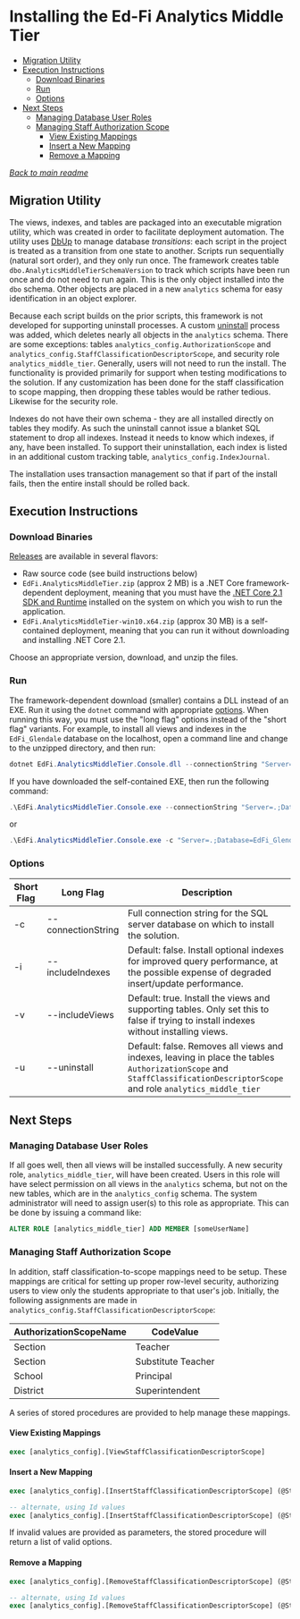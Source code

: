 # Installing the Ed-Fi Analytics Middle Tier

* [Migration Utility](#migration-utility)
* [Execution Instructions](#execution-instructions)
  * [Download Binaries](#download-binaries)
  * [Run](#run)
  * [Options](#options)
* [Next Steps](#next-steps)
  * [Managing Database User Roles](#managing-database-user-roles)
  * [Managing Staff Authorization Scope](#managing-staff-authorization-scope)
    * [View Existing Mappings](#view-existing-mappings)
    * [Insert a New Mapping](#insert-a-new-mapping)
    * [Remove a Mapping](#remove-a-mapping)

*[Back to main readme](../readme.md)*

## Migration Utility

The views, indexes, and tables are packaged into an executable migration
utility, which was created in order to facilitate deployment automation. The
utility uses [DbUp](https://dbup.readthedocs.io) to manage database
_transitions_: each script in the project is treated as a transition from one
state to another. Scripts run sequentially (natural sort order), and they only
run once. The framework creates table `dbo.AnalyticsMiddleTierSchemaVersion` to
track which scripts have been run once and do not need to run again. This is the
only object installed into the `dbo` schema. Other objects are placed in a new
`analytics` schema for easy identification in an object explorer.

Because each script builds on the prior scripts, this framework is not developed
for supporting uninstall processes. A custom [uninstall](#uninstall) process was
added, which deletes nearly all objects in the `analytics` schema. There are
some exceptions: tables `analytics_config.AuthorizationScope` and
`analytics_config.StaffClassificationDescriptorScope`, and security role
`analytics_middle_tier`. Generally, users will not need to run the install. The
functionality is provided primarily for support when testing modifications to
the solution. If any customization has been done for the staff classification to
scope mapping, then dropping these tables would be rather tedious. Likewise for
the security role.

Indexes do not have their own schema - they are all installed directly on tables
they modify. As such the uninstall cannot issue a blanket SQL statement to drop
all indexes. Instead it needs to know which indexes, if any, have been
installed. To support their uninstallation, each index is listed in an
additional custom tracking table, `analytics_config.IndexJournal`.

The installation uses transaction management so that if part of the install
fails, then the entire install should be rolled back.

## Execution Instructions

### Download Binaries

[Releases](https://github.com/Ed-Fi-Alliance/Analytics-Middle-Tier/releases)
are available in several flavors:

* Raw source code (see build instructions below)
* `EdFi.AnalyticsMiddleTier.zip` (approx 2 MB) is a .NET Core
  framework-dependent deployment, meaning that you must have the [.NET Core 2.1
  SDK and Runtime](https://www.microsoft.com/net/download) installed on the
  system on which you wish to run the application.
* `EdFi.AnalyticsMiddleTier-win10.x64.zip` (approx 30 MB) is a self-contained
  deployment, meaning that you can run it without downloading and installing
  .NET Core 2.1.

Choose an appropriate version, download, and unzip the files.

### Run

The framework-dependent download (smaller) contains a DLL instead of an EXE. Run
it using the `dotnet` command with appropriate [options](#options). When running
this way, you must use the "long flag" options instead of the "short flag"
variants. For example, to install all views and indexes in the `EdFi_Glendale`
database on the localhost, open a command line and change to the unzipped
directory, and then run:

```powershell
dotnet EdFi.AnalyticsMiddleTier.Console.dll --connectionString "Server=.;Database=EdFi_Glendale;Trusted_connection=true" --includeIndexes --includeViews
```

If you have downloaded the self-contained EXE, then run the following command:

```powershell
.\EdFi.AnalyticsMiddleTier.Console.exe --connectionString "Server=.;Database=EdFi_Glendale;Trusted_connection=true" --includeIndexes --includeViews
```

or

```powershell
.\EdFi.AnalyticsMiddleTier.Console.exe -c "Server=.;Database=EdFi_Glendale;Trusted_connection=true" -i -v
```

### Options

| Short Flag | Long Flag | Description |
| ---------- | --------- | ----------- |
| -c | --connectionString | Full connection string for the SQL server database on which to install the solution. |
| -i | --includeIndexes | Default: false. Install optional indexes for improved query performance, at the possible expense of degraded insert/update performance. |
| -v | --includeViews | Default: true. Install the views and supporting tables. Only set this to false if trying to install indexes without installing views. |
| -u | --uninstall | Default: false. Removes all views and indexes, leaving in place the tables `AuthorizationScope` and `StaffClassificationDescriptorScope` and role `analytics_middle_tier` |

## Next Steps

### Managing Database User Roles

If all goes well, then all views will be installed successfully. A new security
role, `analytics_middle_tier`, will have been created. Users in this role will
have select permission on all views in the `analytics` schema, but not on the
new tables, which are in the `analytics_config` schema. The system administrator
will need to assign user(s) to this role as appropriate. This can be done by
issuing a command like:

```sql
ALTER ROLE [analytics_middle_tier] ADD MEMBER [someUserName]
```

### Managing Staff Authorization Scope

In addition, staff classification-to-scope mappings need to be setup. These
mappings are critical for setting up proper row-level security, authorizing
users to view only the students appropriate to that user's job. Initially, the
following assignments are made in
`analytics_config.StaffClassificationDescriptorScope`:

| AuthorizationScopeName | CodeValue |
| ---------------------- | --------- |
| Section | Teacher |
| Section | Substitute Teacher |
| School | Principal |
| District | Superintendent |

A series of stored procedures are provided to help manage these mappings.

#### View Existing Mappings

```sql
exec [analytics_config].[ViewStaffClassificationDescriptorScope]
```

#### Insert a New Mapping

```sql
exec [analytics_config].[InsertStaffClassificationDescriptorScope] (@StaffDescriptor = 'Counselor', @Scope = 'Section')

-- alternate, using Id values
exec [analytics_config].[InsertStaffClassificationDescriptorScope] (@StaffDescriptorId = 154, @ScopeId = 1)
```

If invalid values are provided as parameters, the stored procedure will return a
list of valid options.

#### Remove a Mapping

```sql
exec [analytics_config].[RemoveStaffClassificationDescriptorScope] (@StaffDescriptor = 'Counselor', @Scope = 'Section')

-- alternate, using Id values
exec [analytics_config].[RemoveStaffClassificationDescriptorScope] (@StaffDescriptorId = 154, @ScopeId = 1)
```
